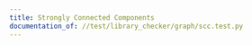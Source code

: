 ```yaml
---
title: Strongly Connected Components
documentation_of: //test/library_checker/graph/scc.test.py
---
```


